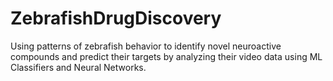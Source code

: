 # ZebrafishDrugDiscovery
Using patterns of zebrafish behavior to identify novel neuroactive compounds and predict their targets by analyzing their video data using ML Classifiers and Neural Networks.

